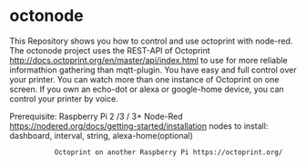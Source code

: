 # octonode
This Repository shows you how to control and use octoprint with node-red.
The octonode project uses the REST-API of Octoprint http://docs.octoprint.org/en/master/api/index.html
to use for more reliable informathion gathering than mqtt-plugin.
You have easy and full control over your printer. 
You can watch more than one instance of Octoprint on one screen.
If you own an echo-dot or alexa or google-home device, you can control your printer by voice.

Prerequisite:   Raspberry Pi 2 /3 / 3+
                Node-Red https://nodered.org/docs/getting-started/installation
                  nodes to install:  dashboard, interval, string, alexa-home(optional)
                
               Octoprint on another Raspberry Pi https://octoprint.org/
